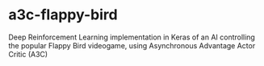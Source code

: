# a3c-flappy-bird
Deep Reinforcement Learning implementation in Keras of an AI controlling the popular Flappy Bird videogame, using Asynchronous Advantage Actor Critic (A3C)

